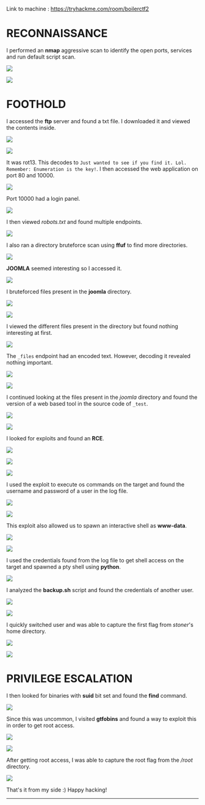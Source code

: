 Link to machine : https://tryhackme.com/room/boilerctf2

# RECONNAISSANCE

I performed an **nmap** aggressive scan to identify the open ports, services and run default script scan.

![](IMAGES/1.png)

![](IMAGES/2.png)

# FOOTHOLD

I accessed the **ftp** server and found a txt file. I downloaded it and viewed the contents inside.

![](IMAGES/3.png)

![](IMAGES/4.png)

It was rot13. This decodes to `Just wanted to see if you find it. Lol. Remember: Enumeration is the key!`. I then accessed the web application on port 80 and 10000.

![](IMAGES/5.png)

Port 10000 had a login panel.

![](IMAGES/6.png)

I then viewed *robots.txt* and found multiple endpoints.

![](IMAGES/7.png)

I also ran a directory bruteforce scan using **ffuf** to find more directories.

![](IMAGES/8.png)

**JOOMLA** seemed interesting so I accessed it.

![](IMAGES/9.png)

I bruteforced files present in the **joomla** directory.

![](IMAGES/10.png)

![](IMAGES/11.png)

I viewed the different files present in the directory but found nothing interesting at first.

![](IMAGES/12.png)

The `_files` endpoint had an encoded text. However, decoding it revealed nothing important.

![](IMAGES/13.png)

![](IMAGES/14.png)

I continued looking at the files present in the *joomla* directory and found the version of a web based tool in the source code of `_test`.

![](IMAGES/15.png)

![](IMAGES/16.png)

I looked for exploits and found an **RCE**.

![](IMAGES/17.png)

![](IMAGES/18.png)

![](IMAGES/19.png)

I used the exploit to execute os commands on the target and found the username and password of a user in the log file.

![](IMAGES/20.png)

![](IMAGES/21.png)

This exploit also allowed us to spawn an interactive shell as **www-data**.

![](IMAGES/22.png)

![](IMAGES/23.png)

I used the credentials found from the log file to get shell access on the target and spawned a pty shell using **python**.

![](IMAGES/24.png)

I analyzed the **backup.sh** script and found the credentials of another user.

![](IMAGES/25.png)

![](IMAGES/26.png)

I quickly switched user and was able to capture the first flag from *stoner*'s home directory.

![](IMAGES/27.png)

![](IMAGES/28.png)

# PRIVILEGE ESCALATION

I then looked for binaries with **suid** bit set and found the **find** command.

![](IMAGES/29.png)

Since this was uncommon, I visited **gtfobins** and found a way to exploit this in order to get root access.

![](IMAGES/30.png)

![](IMAGES/31.png)

After getting root access, I was able to capture the root flag from the */root* directory.

![](IMAGES/32.png)

That's it from my side :)
Happy hacking!

---
